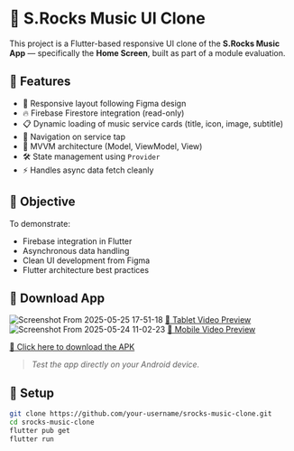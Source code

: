 # 🎵 S.Rocks Music UI Clone

This project is a Flutter-based responsive UI clone of the **S.Rocks Music App** — specifically the **Home Screen**, built as part of a module evaluation.

## 🚀 Features

- 🔄 Responsive layout following Figma design
- 🔥 Firebase Firestore integration (read-only)
- 📋 Dynamic loading of music service cards (title, icon, image, subtitle)
- 🧭 Navigation on service tap
- 🧱 MVVM architecture (Model, ViewModel, View)
- 🛠️ State management using `Provider`
- ⚡ Handles async data fetch cleanly

## 🎯 Objective

To demonstrate:
- Firebase integration in Flutter
- Asynchronous data handling
- Clean UI development from Figma
- Flutter architecture best practices

## 📲 Download App

![Screenshot From 2025-05-25 17-51-18](https://github.com/user-attachments/assets/b87bea4b-9939-47e5-a994-eb534756317f)
[🔗 Tablet Video Preview ](https://res.cloudinary.com/dpcqrofwh/video/upload/v1748177043/tablet_previewmp4_g0mof0.mp4)  
![Screenshot From 2025-05-24 11-02-23](https://github.com/user-attachments/assets/a6af236f-19e3-4508-9c72-635e177990e3)
[🔗 Mobile Video Preview ](https://res.cloudinary.com/dpcqrofwh/video/upload/v1748177061/mobile_preview_xy4om9.mp4)  


[🔗 Click here to download the APK](https://github.com/Deependrakashya/intern_assignment/releases/tag/releases)  
> _Test the app directly on your Android device._

## 🔧 Setup

```bash
git clone https://github.com/your-username/srocks-music-clone.git
cd srocks-music-clone
flutter pub get
flutter run
